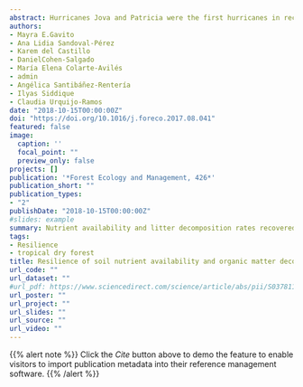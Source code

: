 ```yaml
---
abstract: Hurricanes Jova and Patricia were the first hurricanes in recent history to make landfall on the tropical dry forest ecosystem of the Pacific coast of Mexico. We examined the resilience of soil N and P availability and organic matter decomposition to the effects of both hurricanes in pastures, successional fields and old-growth forests of this region. We evaluated resistance by comparing measurements made before and after each hurricane. We also examined temporal trends to test if variables non-resistant to Jova recovered during the four-year period between both hurricanes. We considered resilient those variables that either showed resistance or were not resistant but showed recovery. We hypothesized that decomposition and soil nutrient availability would increase shortly due to the massive incorporation of high-quality decomposing materials after both hurricanes, especially under land covers with more woody vegetation, and return to pre-hurricane values within a couple of years. Our tests showed that most variables measured were not resistant to either hurricane and that the direction or magnitude of change sometimes differed between hurricanes. There was a fourfold increase in soil available N after hurricane Jova and a twofold increase after hurricane Patricia. Soil available P changed little over the entire period. Total litter stocks resisted hurricane passage and differed only among land covers whereas litter C, N and P stocks changed with the hurricane and became more similar in all land covers over the following three years. The soil N peak caused a decrease in the C:N and N:P ratios in the litter produced from the leaf flush some months after Hurricane Jova. This decrease was measured, however, only two years after hurricane Jova in total accumulated litter. Decomposition rates of local recent litter decreased after hurricane Jova and increased after hurricane Patricia but recovered within two years after hurricane Jova. Decomposition of a standard material in all sites, used as a control, showed a decreasing trend suggesting a continuous reduction in decomposer activity after hurricane Jova. Overall there were smaller differences among land covers than we had expected and their inter-annual fluctuations in most variables were surprisingly similar. We conclude that nutrient availability and decomposition were in general not resistant but returned to pre-hurricane levels within the four years between hurricane Jova and hurricane Patricia. Therefore, these ecosystem functions seemed resilient, at least to hurricane Jova.
authors:
- Mayra E.Gavito
- Ana Lidia Sandoval-Pérez
- Karem del Castillo
- DanielCohen-Salgado
- María Elena Colarte-Avilés
- admin
- Angélica Santibáñez-Rentería
- Ilyas Siddique
- Claudia Urquijo-Ramos
date: "2018-10-15T00:00:00Z"
doi: "https://doi.org/10.1016/j.foreco.2017.08.041"
featured: false
image:
  caption: ''
  focal_point: ""
  preview_only: false
projects: []
publication: '*Forest Ecology and Management, 426*'
publication_short: ""
publication_types:
- "2"
publishDate: "2018-10-15T00:00:00Z"
#slides: example
summary: Nutrient availability and litter decomposition rates recovered but litter quality did not.
tags:
- Resilience
- tropical dry forest
title: Resilience of soil nutrient availability and organic matter decomposition to hurricane impact in a tropical dry forest ecosystem
url_code: ""
url_dataset: ""
#url_pdf: https://www.sciencedirect.com/science/article/abs/pii/S0378112717311052
url_poster: ""
url_project: ""
url_slides: ""
url_source: ""
url_video: ""
---
```


{{% alert note %}}
Click the *Cite* button above to demo the feature to enable visitors to import publication metadata into their reference management software.
{{% /alert %}}

